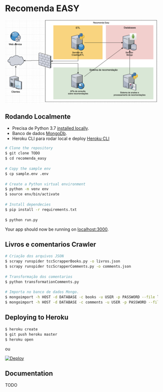 # Recomenda EASY

![Infra Model](docs/infra_model.png)

## Rodando Localmente
- Precisa de Python 3.7 [installed locally](http://install.python-guide.org).
- Banco de dados [MongoDb](https://docs.mongodb.com/manual/installation/).
- Heroku CLI para rodar local e deploy [Heroku CLI](https://devcenter.heroku.com/articles/heroku-cli)

```sh
# Clone the repository
$ git clone TODO
$ cd recomenda_easy

# Copy the sample env
$ cp sample.env .env

# Create a Python virtual environment
$ python -m venv env
$ source env/bin/activate

# Install dependecies
$ pip install -r requirements.txt

$ python run.py
```

Your app should now be running on [localhost:3000](http://localhost:3000/).

## Livros e comentarios Crawler
```sh
# Criação dos arquivos JSON
$ scrapy runspider tccScrapperBooks.py -o livros.json
$ scrapy runspider tccScrapperComments.py -o comments.json

# Transformação dos comentarios
$ python transformationComments.py

# Importa no banco de dados Mongo.
$ mongoimport -h HOST -d DATABASE -c books -u USER -p PASSWORD --file livros.json --jsonArray
$ mongoimport -h HOST -d DATABASE -c comments -u USER -p PASSWORD --file comments.json --jsonArray
```


## Deploying to Heroku

```sh
$ heroku create
$ git push heroku master
$ heroku open
```
ou

[![Deploy](https://www.herokucdn.com/deploy/button.svg)](https://heroku.com/deploy)

## Documentation
 TODO
